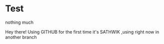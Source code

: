 # Test
nothing much

Hey there!
Using GITHUB for the first time 
it's SATHWIK ,using right now in another branch
